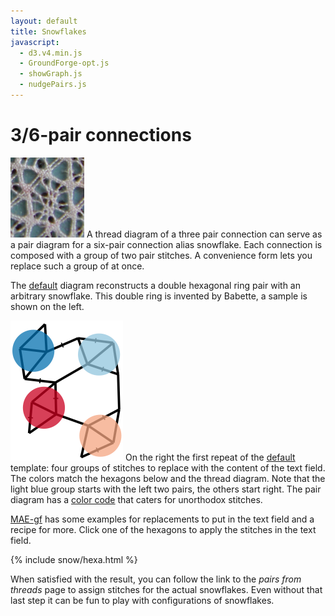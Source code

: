 ```yaml
---
layout: default
title: Snowflakes
javascript:
  - d3.v4.min.js
  - GroundForge-opt.js
  - showGraph.js
  - nudgePairs.js
---
```


3/6-pair connections
====================

![sample](sample.png?align=left)
A thread diagram of a three pair connection can serve as a pair diagram for a six-pair connection alias snowflake.
Each connection is composed with a group of two pair stitches. A convenience form lets you replace such a group of at once.

The [default](?) diagram reconstructs a double hexagonal ring pair with an arbitrary snowflake.
This double ring is invented by Babette, a sample is shown on the left.

![](capture-extract.svg?align=right)
On the right the first repeat of the [default](?) template: 
four groups of stitches to replace with the content of the text field.
The colors match the hexagons below and the thread diagram.
Note that the light blue group starts with the left two  pairs, the others start right.
The pair diagram has a [color code] that caters for unorthodox stitches.

[MAE-gf] has some examples for replacements to put in the text field and a recipe for more.
Click one of the hexagons to apply the stitches in the text field.

[MAE-gf]: /MAE-gf/docs/snow-stitches/#examples
[color code]: /GroundForge-help/color-rules

<script>{% include snow/hexa.js %}</script>
{% include snow/hexa.html %}

When satisfied with the result, you can follow the link to the _pairs from threads_ page to assign stitches for the actual snowflakes.
Even without that last step it can be fun to play with configurations of snowflakes.
